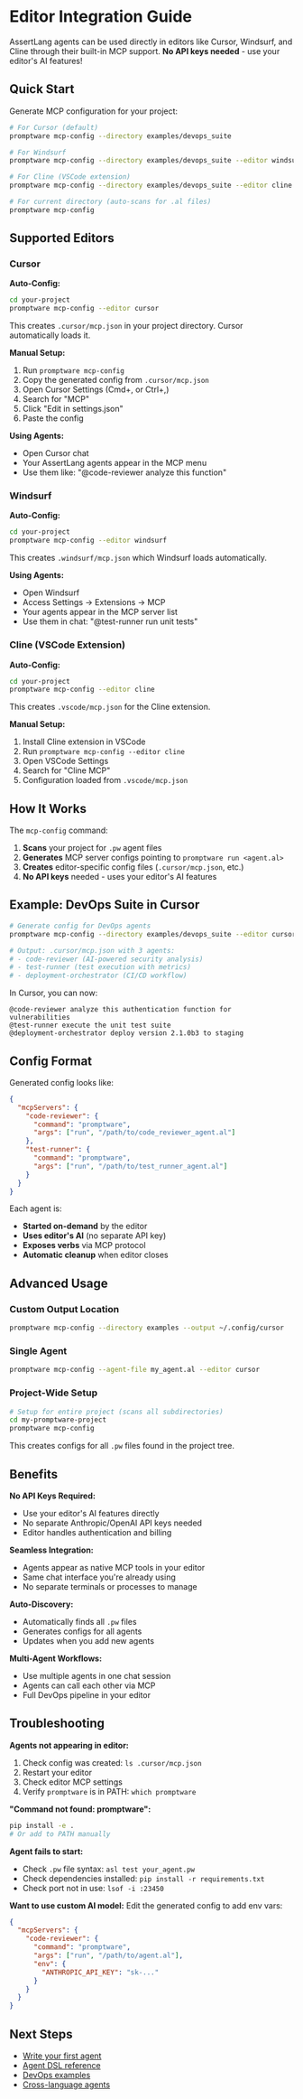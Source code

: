 # Editor Integration Guide

AssertLang agents can be used directly in editors like Cursor, Windsurf, and Cline through their built-in MCP support. **No API keys needed** - use your editor's AI features!

## Quick Start

Generate MCP configuration for your project:

```bash
# For Cursor (default)
promptware mcp-config --directory examples/devops_suite

# For Windsurf
promptware mcp-config --directory examples/devops_suite --editor windsurf

# For Cline (VSCode extension)
promptware mcp-config --directory examples/devops_suite --editor cline

# For current directory (auto-scans for .al files)
promptware mcp-config
```

## Supported Editors

### Cursor

**Auto-Config:**
```bash
cd your-project
promptware mcp-config --editor cursor
```

This creates `.cursor/mcp.json` in your project directory. Cursor automatically loads it.

**Manual Setup:**
1. Run `promptware mcp-config`
2. Copy the generated config from `.cursor/mcp.json`
3. Open Cursor Settings (Cmd+, or Ctrl+,)
4. Search for "MCP"
5. Click "Edit in settings.json"
6. Paste the config

**Using Agents:**
- Open Cursor chat
- Your AssertLang agents appear in the MCP menu
- Use them like: "@code-reviewer analyze this function"

### Windsurf

**Auto-Config:**
```bash
cd your-project
promptware mcp-config --editor windsurf
```

This creates `.windsurf/mcp.json` which Windsurf loads automatically.

**Using Agents:**
- Open Windsurf
- Access Settings → Extensions → MCP
- Your agents appear in the MCP server list
- Use them in chat: "@test-runner run unit tests"

### Cline (VSCode Extension)

**Auto-Config:**
```bash
cd your-project
promptware mcp-config --editor cline
```

This creates `.vscode/mcp.json` for the Cline extension.

**Manual Setup:**
1. Install Cline extension in VSCode
2. Run `promptware mcp-config --editor cline`
3. Open VSCode Settings
4. Search for "Cline MCP"
5. Configuration loaded from `.vscode/mcp.json`

## How It Works

The `mcp-config` command:

1. **Scans** your project for `.pw` agent files
2. **Generates** MCP server configs pointing to `promptware run <agent.al>`
3. **Creates** editor-specific config files (`.cursor/mcp.json`, etc.)
4. **No API keys** needed - uses your editor's AI features

## Example: DevOps Suite in Cursor

```bash
# Generate config for DevOps agents
promptware mcp-config --directory examples/devops_suite --editor cursor

# Output: .cursor/mcp.json with 3 agents:
# - code-reviewer (AI-powered security analysis)
# - test-runner (test execution with metrics)
# - deployment-orchestrator (CI/CD workflow)
```

In Cursor, you can now:
```
@code-reviewer analyze this authentication function for vulnerabilities
@test-runner execute the unit test suite
@deployment-orchestrator deploy version 2.1.0b3 to staging
```

## Config Format

Generated config looks like:

```json
{
  "mcpServers": {
    "code-reviewer": {
      "command": "promptware",
      "args": ["run", "/path/to/code_reviewer_agent.al"]
    },
    "test-runner": {
      "command": "promptware",
      "args": ["run", "/path/to/test_runner_agent.al"]
    }
  }
}
```

Each agent is:
- **Started on-demand** by the editor
- **Uses editor's AI** (no separate API key)
- **Exposes verbs** via MCP protocol
- **Automatic cleanup** when editor closes

## Advanced Usage

### Custom Output Location

```bash
promptware mcp-config --directory examples --output ~/.config/cursor
```

### Single Agent

```bash
promptware mcp-config --agent-file my_agent.al --editor cursor
```

### Project-Wide Setup

```bash
# Setup for entire project (scans all subdirectories)
cd my-promptware-project
promptware mcp-config
```

This creates configs for all `.pw` files found in the project tree.

## Benefits

**No API Keys Required:**
- Use your editor's AI features directly
- No separate Anthropic/OpenAI API keys needed
- Editor handles authentication and billing

**Seamless Integration:**
- Agents appear as native MCP tools in your editor
- Same chat interface you're already using
- No separate terminals or processes to manage

**Auto-Discovery:**
- Automatically finds all `.pw` files
- Generates configs for all agents
- Updates when you add new agents

**Multi-Agent Workflows:**
- Use multiple agents in one chat session
- Agents can call each other via MCP
- Full DevOps pipeline in your editor

## Troubleshooting

**Agents not appearing in editor:**
1. Check config was created: `ls .cursor/mcp.json`
2. Restart your editor
3. Check editor MCP settings
4. Verify `promptware` is in PATH: `which promptware`

**"Command not found: promptware":**
```bash
pip install -e .
# Or add to PATH manually
```

**Agent fails to start:**
- Check `.pw` file syntax: `asl test your_agent.pw`
- Check dependencies installed: `pip install -r requirements.txt`
- Check port not in use: `lsof -i :23450`

**Want to use custom AI model:**
Edit the generated config to add env vars:
```json
{
  "mcpServers": {
    "code-reviewer": {
      "command": "promptware",
      "args": ["run", "/path/to/agent.al"],
      "env": {
        "ANTHROPIC_API_KEY": "sk-..."
      }
    }
  }
}
```

## Next Steps

- [Write your first agent](quickstart.md)
- [Agent DSL reference](dsl-reference.md)
- [DevOps examples](../examples/devops_suite/README.md)
- [Cross-language agents](../examples/cross_language/README.md)